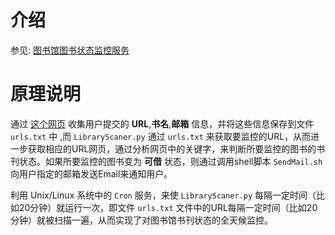 # 介绍            
参见: [图书馆图书状态监控服务](http://www.studyandshare.info/monitor_book_service.html)               
             
# 原理说明            
通过 [这个网页](http://www.studyandshare.info/mon_Lib_bok_collect_info.html) 收集用户提交的 **URL**,**书名**,**邮箱** 信息，并将这些信息保存到文件 `urls.txt` 中 ,而 `LibraryScaner.py` 通过 `urls.txt` 来获取要监控的URL，从而进一步获取相应的URL网页，通过分析网页中的关键字，来判断所要监控的图书的书刊状态。如果所要监控的图书变为 **可借** 状态，则通过调用shell脚本 `SendMail.sh` 向用户指定的邮箱发送Email来通知用户。                
                     
利用 Unix/Linux 系统中的 `Cron` 服务，来使 `LibraryScaner.py` 每隔一定时间（比如20分钟）就运行一次，即文件 `urls.txt` 文件中的URL每隔一定时间（比如20分钟）就被扫描一遍，从而实现了对图书馆书刊状态的全天候监控。                   


